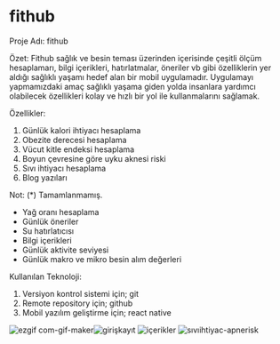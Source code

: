 # fithub

Proje Adı: fithub

Özet: 
Fithub sağlık ve besin teması üzerinden içerisinde çeşitli ölçüm hesaplamarı, bilgi içerikleri, hatırlatmalar, öneriler vb gibi özelliklerin yer aldığı sağlıklı yaşamı hedef alan bir mobil uygulamadır. Uygulamayı yapmamızdaki amaç sağlıklı yaşama giden yolda insanlara yardımcı olabilecek özellikleri kolay ve hızlı bir yol ile  kullanmalarını sağlamak.  

Özellikler:
1. Günlük kalori ihtiyacı hesaplama
2. Obezite derecesi hesaplama
3. Vücut kitle endeksi hesaplama
4. Boyun çevresine göre uyku aknesi riski
5. Sıvı ihtiyacı hesaplama
6. Blog yazıları

Not: (*) Tamamlanmamış.

* Yağ oranı hesaplama
* Günlük öneriler
* Su hatırlatıcısı
* Bilgi içerikleri
* Günlük aktivite seviyesi
* Günlük makro ve mikro besin alım değerleri


Kullanılan Teknoloji:
1. Versiyon kontrol sistemi için; git 
2. Remote repository için; github
3. Mobil yazılım geliştirme için; react native  


![ezgif com-gif-maker](https://user-images.githubusercontent.com/54350240/137583927-d30caa8c-cdd6-4b3a-b4d0-431025dad0d3.gif)![girişkayıt](https://user-images.githubusercontent.com/54350240/137583984-62bd3dff-178a-44b3-95ef-ff377e7373c6.png)
![içerikler](https://user-images.githubusercontent.com/54350240/137583986-14ca6b34-0d7d-4bad-b0c8-402355307985.png)
![sıvıihtiyac-apnerisk](https://user-images.githubusercontent.com/54350240/137583987-22c12a9b-d439-45a5-8cc8-ea5f5a727b23.png)


